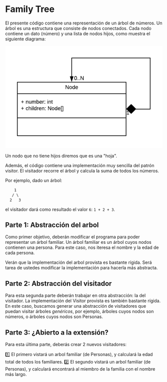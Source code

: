 # Family Tree

El presente código contiene una representación de un árbol de números. Un árbol es una estructura que consiste de nodos conectados. Cada nodo contiene un dato (número) y una lista de nodos hijos, como muestra el siguiente diagrama:

![](Node.png)

Un nodo que no tiene hijos diremos que es una "hoja".

Además, el código contiene una implementación muy sencilla del patrón visitor. El visitador recorre el árbol y calcula la suma de todos los números.

Por ejemplo, dado un árbol:

```
    1
   / \
  2   3
```

el visitador dará como resultado el valor `6`: `1 + 2 + 3`.

## Parte 1: Abstracción del arbol

Como primer objetivo, deberán modificar el programa para poder representar un árbol familiar. Un árbol familiar es un árbol cuyos nodos contienen una persona. Para este caso, nos iteresa el nombre y la edad de cada persona.

Verán que la implementación del arbol provista es bastante rígida. Será tarea de ustedes modificar la implementación para hacerla más abstracta.

## Parte 2: Abstracción del visitador

Para esta segunda parte deberán trabajar en otra abstracción: la del visitador. La implementación del Visitor provista es también bastante rígida. En este caso, buscamos generar una abstracción de visitadores que puedan visitar árboles _genéricos_, por ejemplo, árboles cuyos nodos son números, o árboles cuyos nodos son Personas.

## Parte 3: ¿Abierto a la extensión?

Para esta última parte, deberás crear 2 nuevos visitadores:

1️⃣ El primero vistará un arbol familiar (de Personas), y calculará la edad total de todos los familiares.
2️⃣ El segundo vistará un arbol familiar (de Personas), y calculará encontrará al miembro de la familia con el nombre más largo.

